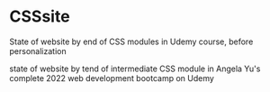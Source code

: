 # CSSsite
State of website by end of CSS modules in Udemy course, before personalization

state of website by tend of intermediate CSS module in Angela Yu's complete 2022 web development bootcamp on Udemy
